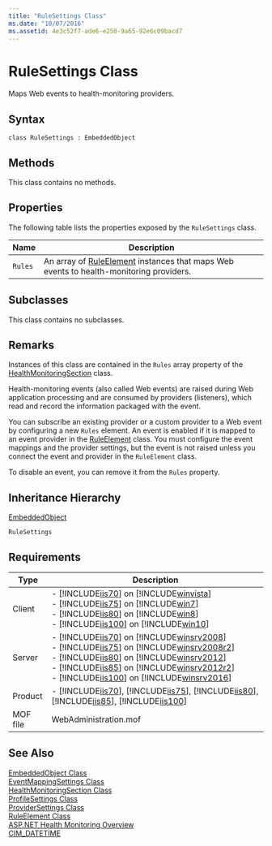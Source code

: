 ```yaml
---
title: "RuleSettings Class"
ms.date: "10/07/2016"
ms.assetid: 4e3c52f7-ade6-e250-9a65-92e6c09bacd7
---
```

# RuleSettings Class
Maps Web events to health-monitoring providers.  
  
## Syntax  
  
```vbs  
class RuleSettings : EmbeddedObject  
```  
  
## Methods  
 This class contains no methods.  
  
## Properties  
 The following table lists the properties exposed by the `RuleSettings` class.  
  
|Name|Description|  
|----------|-----------------|  
|`Rules`|An array of [RuleElement](../wmi-provider/ruleelement-class.md) instances that maps Web events to health-monitoring providers.|  
  
## Subclasses  
 This class contains no subclasses.  
  
## Remarks  
 Instances of this class are contained in the `Rules` array property of the [HealthMonitoringSection](../wmi-provider/healthmonitoringsection-class.md) class.  
  
 Health-monitoring events (also called Web events) are raised during Web application processing and are consumed by providers (listeners), which read and record the information packaged with the event.  
  
 You can subscribe an existing provider or a custom provider to a Web event by configuring a new `Rules` element. An event is enabled if it is mapped to an event provider in the [RuleElement](../wmi-provider/ruleelement-class.md) class. You must configure the event mappings and the provider settings, but the event is not raised unless you connect the event and provider in the `RuleElement` class.  
  
 To disable an event, you can remove it from the `Rules` property.  
  
## Inheritance Hierarchy  
 [EmbeddedObject](../wmi-provider/embeddedobject-class.md)  
  
 `RuleSettings`  
  
## Requirements  
  
|Type|Description|  
|----------|-----------------|  
|Client|-   [!INCLUDE[iis70](../wmi-provider/includes/iis70-md.md)] on [!INCLUDE[winvista](../wmi-provider/includes/winvista-md.md)]<br />-   [!INCLUDE[iis75](../wmi-provider/includes/iis75-md.md)] on [!INCLUDE[win7](../wmi-provider/includes/win7-md.md)]<br />-   [!INCLUDE[iis80](../wmi-provider/includes/iis80-md.md)] on [!INCLUDE[win8](../wmi-provider/includes/win8-md.md)]<br />-   [!INCLUDE[iis100](../wmi-provider/includes/iis100-md.md)] on [!INCLUDE[win10](../wmi-provider/includes/win10-md.md)]|  
|Server|-   [!INCLUDE[iis70](../wmi-provider/includes/iis70-md.md)] on [!INCLUDE[winsrv2008](../wmi-provider/includes/winsrv2008-md.md)]<br />-   [!INCLUDE[iis75](../wmi-provider/includes/iis75-md.md)] on [!INCLUDE[winsrv2008r2](../wmi-provider/includes/winsrv2008r2-md.md)]<br />-   [!INCLUDE[iis80](../wmi-provider/includes/iis80-md.md)] on [!INCLUDE[winsrv2012](../wmi-provider/includes/winsrv2012-md.md)]<br />-   [!INCLUDE[iis85](../wmi-provider/includes/iis85-md.md)] on [!INCLUDE[winsrv2012r2](../wmi-provider/includes/winsrv2012r2-md.md)]<br />-   [!INCLUDE[iis100](../wmi-provider/includes/iis100-md.md)] on [!INCLUDE[winsrv2016](../wmi-provider/includes/winsrv2016-md.md)]|  
|Product|-   [!INCLUDE[iis70](../wmi-provider/includes/iis70-md.md)], [!INCLUDE[iis75](../wmi-provider/includes/iis75-md.md)], [!INCLUDE[iis80](../wmi-provider/includes/iis80-md.md)], [!INCLUDE[iis85](../wmi-provider/includes/iis85-md.md)], [!INCLUDE[iis100](../wmi-provider/includes/iis100-md.md)]|  
|MOF file|WebAdministration.mof|  
  
## See Also  
 [EmbeddedObject Class](../wmi-provider/embeddedobject-class.md)   
 [EventMappingSettings Class](../wmi-provider/eventmappingsettings-class.md)   
 [HealthMonitoringSection Class](../wmi-provider/healthmonitoringsection-class.md)   
 [ProfileSettings Class](../wmi-provider/profilesettings-class.md)   
 [ProviderSettings Class](../wmi-provider/providersettings-class.md)   
 [RuleElement Class](../wmi-provider/ruleelement-class.md)   
 [ASP.NET Health Monitoring Overview](http://go.microsoft.com/fwlink/?LinkId=69306)   
 [CIM_DATETIME](http://go.microsoft.com/fwlink/?LinkId=57551)